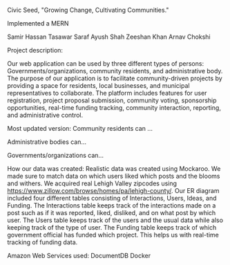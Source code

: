 Civic Seed, "Growing Change, Cultivating Communities."

Implemented a MERN

Samir Hassan
Tasawar Saraf
Ayush Shah
Zeeshan Khan
Arnav Chokshi

Project description:

Our web application can be used by three different types of persons: Governments/organizations, community residents, and administrative body.
The purpose of our application is to facilitate community-driven projects by providing a space for residents, local businesses, and municipal representatives to collaborate. The platform includes features for user registration, project proposal submission, community voting, sponsorship opportunities, real-time funding tracking, community interaction, reporting, and administrative control.

Most updated version:
Community residents can …

Administrative bodies can…

Governments/organizations can…


How our data was created:
Realistic data was created using Mockaroo. We made sure to match data on which users liked which posts and the blooms and withers. We acquired real Lehigh Valley zipcodes using https://www.zillow.com/browse/homes/pa/lehigh-county/. Our ER diagram included four different tables consisting of Interactions, Users, Ideas, and Funding. 
The Interactions table keeps track of the interactions made on a post such as if it was reported, liked, disliked, and on what post by which user.
The Users table keeps track of the users and the usual data while also keeping track of the type of user.
The Funding table keeps track of which government official has funded which project. This helps us with real-time tracking of funding data.

Amazon Web Services used:
DocumentDB
Docker
